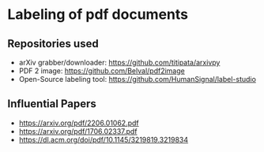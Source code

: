 # Labeling of pdf documents
## Repositories used
- arXiv grabber/downloader: https://github.com/titipata/arxivpy
- PDF 2 image: https://github.com/Belval/pdf2image
- Open-Source labeling tool: https://github.com/HumanSignal/label-studio

## Influential Papers
- https://arxiv.org/pdf/2206.01062.pdf
- https://arxiv.org/pdf/1706.02337.pdf
- https://dl.acm.org/doi/pdf/10.1145/3219819.3219834
